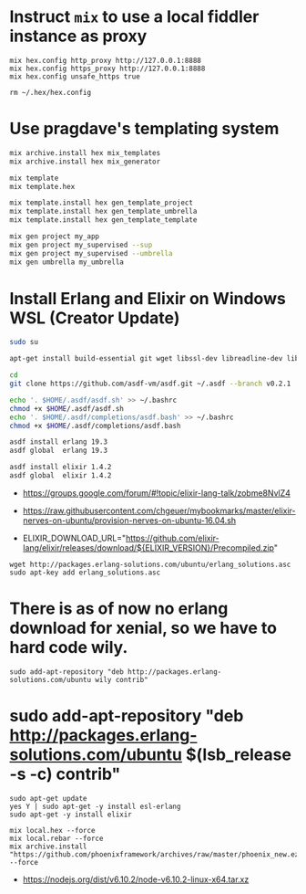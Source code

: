 
# Instruct `mix` to use a local fiddler instance as proxy

```
mix hex.config http_proxy http://127.0.0.1:8888
mix hex.config https_proxy http://127.0.0.1:8888
mix hex.config unsafe_https true

rm ~/.hex/hex.config
```



# Use pragdave's templating system

```bash
mix archive.install hex mix_templates
mix archive.install hex mix_generator

mix template
mix template.hex 

mix template.install hex gen_template_project
mix template.install hex gen_template_umbrella
mix template.install hex gen_template_template

mix gen project my_app
mix gen project my_supervised --sup
mix gen project my_supervised --umbrella
mix gen umbrella my_umbrella
```


# Install Erlang and Elixir on Windows WSL (Creator Update)

```bash
sudo su

apt-get install build-essential git wget libssl-dev libreadline-dev libncurses5-dev zlib1g-dev m4 curl wx-common libwxgtk3.0-dev autoconf

cd
git clone https://github.com/asdf-vm/asdf.git ~/.asdf --branch v0.2.1

echo '. $HOME/.asdf/asdf.sh' >> ~/.bashrc
chmod +x $HOME/.asdf/asdf.sh
echo '. $HOME/.asdf/completions/asdf.bash' >> ~/.bashrc
chmod +x $HOME/.asdf/completions/asdf.bash

asdf install erlang 19.3
asdf global  erlang 19.3

asdf install elixir 1.4.2
asdf global  elixir 1.4.2
```

- https://groups.google.com/forum/#!topic/elixir-lang-talk/zobme8NvlZ4

- https://raw.githubusercontent.com/chgeuer/mybookmarks/master/elixir-nerves-on-ubuntu/provision-nerves-on-ubuntu-16.04.sh
- ELIXIR_DOWNLOAD_URL="https://github.com/elixir-lang/elixir/releases/download/${ELIXIR_VERSION}/Precompiled.zip"


```
wget http://packages.erlang-solutions.com/ubuntu/erlang_solutions.asc
sudo apt-key add erlang_solutions.asc
```

# There is as of now no erlang download for xenial, so we have to hard code wily.

```
sudo add-apt-repository "deb http://packages.erlang-solutions.com/ubuntu wily contrib"
```

# sudo add-apt-repository "deb http://packages.erlang-solutions.com/ubuntu $(lsb_release -s -c) contrib"

```
sudo apt-get update
yes Y | sudo apt-get -y install esl-erlang
sudo apt-get -y install elixir

mix local.hex --force
mix local.rebar --force
mix archive.install "https://github.com/phoenixframework/archives/raw/master/phoenix_new.ez" --force
```

- https://nodejs.org/dist/v6.10.2/node-v6.10.2-linux-x64.tar.xz
